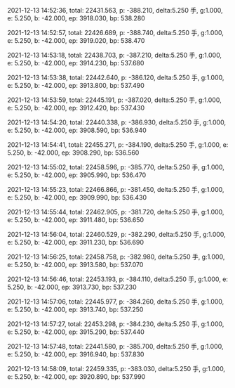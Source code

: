 2021-12-13 14:52:36, total: 22431.563, p: -388.210, delta:5.250 手, g:1.000, e: 5.250, b: -42.000, ep: 3918.030, bp: 538.280

2021-12-13 14:52:57, total: 22426.689, p: -388.740, delta:5.250 手, g:1.000, e: 5.250, b: -42.000, ep: 3919.020, bp: 538.470

2021-12-13 14:53:18, total: 22438.703, p: -387.210, delta:5.250 手, g:1.000, e: 5.250, b: -42.000, ep: 3914.230, bp: 537.680

2021-12-13 14:53:38, total: 22442.640, p: -386.120, delta:5.250 手, g:1.000, e: 5.250, b: -42.000, ep: 3913.800, bp: 537.490

2021-12-13 14:53:59, total: 22445.191, p: -387.020, delta:5.250 手, g:1.000, e: 5.250, b: -42.000, ep: 3912.420, bp: 537.430

2021-12-13 14:54:20, total: 22440.338, p: -386.930, delta:5.250 手, g:1.000, e: 5.250, b: -42.000, ep: 3908.590, bp: 536.940

2021-12-13 14:54:41, total: 22455.271, p: -384.190, delta:5.250 手, g:1.000, e: 5.250, b: -42.000, ep: 3908.290, bp: 536.560

2021-12-13 14:55:02, total: 22458.596, p: -385.770, delta:5.250 手, g:1.000, e: 5.250, b: -42.000, ep: 3905.990, bp: 536.470

2021-12-13 14:55:23, total: 22466.866, p: -381.450, delta:5.250 手, g:1.000, e: 5.250, b: -42.000, ep: 3909.990, bp: 536.430

2021-12-13 14:55:44, total: 22462.905, p: -381.720, delta:5.250 手, g:1.000, e: 5.250, b: -42.000, ep: 3911.480, bp: 536.650

2021-12-13 14:56:04, total: 22460.529, p: -382.290, delta:5.250 手, g:1.000, e: 5.250, b: -42.000, ep: 3911.230, bp: 536.690

2021-12-13 14:56:25, total: 22458.758, p: -382.980, delta:5.250 手, g:1.000, e: 5.250, b: -42.000, ep: 3913.580, bp: 537.070

2021-12-13 14:56:46, total: 22453.193, p: -384.110, delta:5.250 手, g:1.000, e: 5.250, b: -42.000, ep: 3913.730, bp: 537.230

2021-12-13 14:57:06, total: 22445.977, p: -384.260, delta:5.250 手, g:1.000, e: 5.250, b: -42.000, ep: 3913.740, bp: 537.250

2021-12-13 14:57:27, total: 22453.298, p: -384.230, delta:5.250 手, g:1.000, e: 5.250, b: -42.000, ep: 3915.290, bp: 537.440

2021-12-13 14:57:48, total: 22441.580, p: -385.700, delta:5.250 手, g:1.000, e: 5.250, b: -42.000, ep: 3916.940, bp: 537.830

2021-12-13 14:58:09, total: 22459.335, p: -383.030, delta:5.250 手, g:1.000, e: 5.250, b: -42.000, ep: 3920.890, bp: 537.990